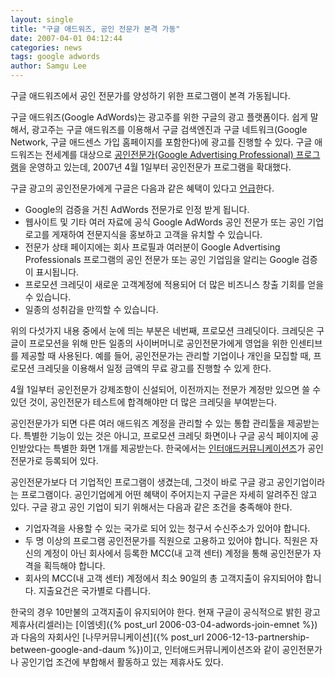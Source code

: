 ```yaml
---
layout: single
title: "구글 애드워즈, 공인 전문가 본격 가동"
date: 2007-04-01 04:12:44
categories: news
tags: google adwords
author: Samgu Lee
---
```


구글 애드워즈에서 공인 전문가를 양성하기 위한 프로그램이 본격 가동됩니다.

구글 애드워즈(Google AdWords)는 광고주를 위한 구글의 광고 플랫폼이다. 쉽게 말해서, 광고주는 구글 애드워즈를 이용해서 구글 검색엔진과 구글 네트워크(Google Network, 구글 애드센스 가입 홈페이지를 포함한다)에 광고를 진행할 수 있다. 구글 애드워즈는 전세계를 대상으로 [공인전문가(Google Advertising Professional) 프로그램](https://adwords.google.com/select/professionalwelcome)을 운영하고 있는데, 2007년 4월 1일부터 공인전문가 프로그램을 확대했다.

구글 광고의 공인전문가에게 구글은 다음과 같은 혜택이 있다고 [언급](https://adwords.google.com/support/select/professionals/bin/answer.py?answer=12242&hl=ko)한다.

- Google의 검증을 거친 AdWords 전문가로 인정 받게 됩니다.
- 웹사이트 및 기타 여러 자료에 공식 Google AdWords 공인 전문가 또는 공인 기업 로고를 게재하여 전문지식을 홍보하고 고객을 유치할 수 있습니다.
- 전문가 상태 페이지에는 회사 프로필과 여러분이 Google Advertising Professionals 프로그램의 공인 전문가 또는 공인 기업임을 알리는 Google 검증이 표시됩니다.
- 프로모션 크레딧이 새로운 고객계정에 적용되어 더 많은 비즈니스 창출 기회를 얻을 수 있습니다.
- 일종의 성취감을 만끽할 수 있습니다.

위의 다섯가지 내용 중에서 눈에 띄는 부분은 네번째, 프로모션 크레딧이다. 크레딧은 구글이 프로모션을 위해 만든 일종의 사이버머니로 공인전문가에게 영업을 위한 인센티브를 제공할 때 사용된다. 예를 들어, 공인전문가는 관리할 기업이나 개인을 모집할 때, 프로모션 크레딧을 이용해서 일정 금액의 무료 광고를 진행할 수 있게 한다.

4월 1일부터 공인전문가 강제조항이 신설되어, 이전까지는 전문가 계정만 있으면 쓸 수 있던 것이, 공인전문가 테스트에 합격해야만 더 많은 크레딧을 부여받는다.

공인전문가가 되면 다른 여러 애드워즈 계정을 관리할 수 있는 통합 관리툴을 제공받는다. 특별한 기능이 있는 것은 아니고, 프로모션 크레딧 화면이나 구글 공식 페이지에 공인받았다는 특별한 화면 1개를 제공받는다. 한국에서는 [인터애드커뮤니케이션즈](http://www.interad.com/)가 공인전문가로 등록되어 있다.

공인전문가보다 더 기업적인 프로그램이 생겼는데, 그것이 바로 구글 광고 공인기업이라는 프로그램이다. 공인기업에게 어떤 혜택이 주어지는지 구글은 자세히 알려주진 않고 있다. 구글 광고 공인 기업이 되기 위해서는 다음과 같은 조건을 충족해야 한다.

- 기업자격을 사용할 수 있는 국가로 되어 있는 청구서 수신주소가 있어야 합니다.
- 두 명 이상의 프로그램 공인전문가를 직원으로 고용하고 있어야 합니다. 직원은 자신의 계정이 아닌 회사에서 등록한 MCC(내 고객 센터) 계정을 통해 공인전문가 자격을 획득해야 합니다.
- 회사의 MCC(내 고객 센터) 계정에서 최소 90일의 총 고객지출이 유지되어야 합니다. 지출요건은 국가별로 다릅니다.

한국의 경우 10만불의 고객지출이 유지되어야 한다. 현재 구글이 공식적으로 밝힌 광고 제휴사(리셀러)는 [이엠넷]({% post_url 2006-03-04-adwords-join-emnet %})과 다음의 자회사인 [나무커뮤니케이션]({% post_url 2006-12-13-partnership-between-google-and-daum %})이고, 인터애드커뮤니케이션즈와 같이 공인전문가나 공인기업 조건에 부합해서 활동하고 있는 제휴사도 있다.
